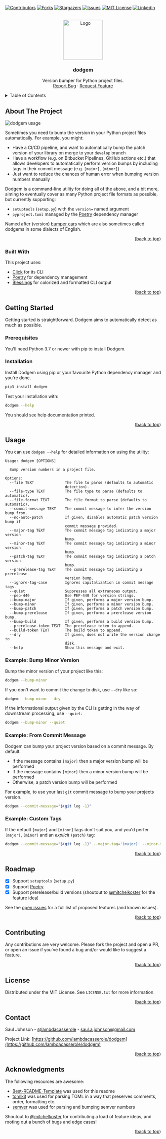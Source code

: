 <div id="top"></div>



<!-- PROJECT SHIELDS -->
[![Contributors][contributors-shield]][contributors-url]
[![Forks][forks-shield]][forks-url]
[![Stargazers][stars-shield]][stars-url]
[![Issues][issues-shield]][issues-url]
[![MIT License][license-shield]][license-url]
[![LinkedIn][linkedin-shield]][linkedin-url]



<!-- PROJECT LOGO -->
<br />
<div align="center">
  <a href="https://github.com/lambdacasserole/dodgem">
    <img src="https://raw.githubusercontent.com/lambdacasserole/dodgem/main/logo.svg" alt="Logo" width="128" height="128">
  </a>

  <h3 align="center">dodgem</h3>

  <p align="center">
    Version bumper for Python project files.
    <br />
    <a href="https://github.com/lambdacasserole/dodgem/issues">Report Bug</a>
    ·
    <a href="https://github.com/lambdacasserole/dodgem/issues">Request Feature</a>
  </p>
</div>



<!-- TABLE OF CONTENTS -->
<details>
  <summary>Table of Contents</summary>
  <ol>
    <li>
      <a href="#about-the-project">About The Project</a>
      <ul>
        <li><a href="#built-with">Built With</a></li>
      </ul>
    </li>
    <li>
      <a href="#getting-started">Getting Started</a>
      <ul>
        <li><a href="#prerequisites">Prerequisites</a></li>
        <li><a href="#installation">Installation</a></li>
      </ul>
    </li>
    <li>
      <a href="#usage">Usage</a>
      <ul>
        <li><a href="#example-bump-minor-version">Example: Bump Minor Version</a></li>
        <li><a href="#example-from-commit-message">Example: From Commit Message</a></li>
        <li><a href="#example-custom-tags">Example: Custom Tags</a></li>
      </ul>
    </li>
    <li><a href="#roadmap">Roadmap</a></li>
    <li><a href="#contributing">Contributing</a></li>
    <li><a href="#license">License</a></li>
    <li><a href="#contact">Contact</a></li>
    <li><a href="#acknowledgments">Acknowledgments</a></li>
  </ol>
</details>



<!-- ABOUT THE PROJECT -->
## About The Project

![dodgem usage][product-screenshot]

Sometimes you need to bump the version in your Python project files automatically. For example, you might:

* Have a CI/CD pipeline, and want to automatically bump the patch version of your library on merge to your `develop` branch
* Have a workflow (e.g. on Bitbucket Pipelines, GitHub actions etc.) that allows developers to automatically perform version bumps by including tags in their commit message (e.g. `[major]`, `[minor]`)
* Just want to reduce the chances of human error when bumping version numbers manually

Dodgem is a command-line utility for doing all of the above, and a bit more, aiming to eventually cover as many Python project file formats as possible, but currently supporting:

* `setuptools` (`setup.py`) with the `version=` named argument
* `pyproject.toml` managed by the [Poetry](https://python-poetry.org/) dependency manager

Named after (version) [bumper cars](https://en.wikipedia.org/wiki/Bumper_cars) which are also sometimes called dodgems in some dialects of English.

<p align="right">(<a href="#top">back to top</a>)</p>



### Built With

This project uses:

* [Click](https://click.palletsprojects.com/en/8.1.x/) for its CLI
* [Poetry](https://python-poetry.org/) for dependency management
* [Blessings](https://github.com/erikrose/blessings) for colorized and formatted CLI output

<p align="right">(<a href="#top">back to top</a>)</p>



<!-- GETTING STARTED -->
## Getting Started

Getting started is straightforward. Dodgem aims to automatically detect as much as possible.

### Prerequisites

You'll need Python 3.7 or newer with pip to install Dodgem.

### Installation

Install Dodgem using pip or your favourite Python dependency manager and you're done.

```bash
pip3 install dodgem
```

Test your installation with:

```bash
dodgem --help
```

You should see help documentation printed.

<p align="right">(<a href="#top">back to top</a>)</p>



<!-- USAGE EXAMPLES -->
## Usage

You can use `dodgem --help` for detailed information on using the utility:

```
Usage: dodgem [OPTIONS]

  Bump version numbers in a project file.

Options:
  --file TEXT              The file to parse (defaults to automatic
                           detection).
  --file-type TEXT         The file type to parse (defaults to automatic).
  --file-format TEXT       The file format to parse (defaults to automatic).
  --commit-message TEXT    The commit message to infer the version bump from.
  --no-auto-patch          If given, disables automatic patch version bump if
                           commit message provided.
  --major-tag TEXT         The commit message tag indicating a major version
                           bump.
  --minor-tag TEXT         The commit message tag indicating a minor version
                           bump.
  --patch-tag TEXT         The commit message tag indicating a patch version
                           bump.
  --prerelease-tag TEXT    The commit message tag indicating a prerelease
                           version bump.
  --ignore-tag-case        Ignores capitalization in commit message tags.
  --quiet                  Suppresses all extraneous output.
  --pep-440                Use PEP-440 for version strings.
  --bump-major             If given, performs a major version bump.
  --bump-minor             If given, performs a minor version bump.
  --bump-patch             If given, performs a patch version bump.
  --bump-prerelease        If given, performs a prerelease version bump.
  --bump-build             If given, performs a build version bump.
  --prerelease-token TEXT  The prerelease token to append.
  --build-token TEXT       The build token to append.
  --dry                    If given, does not write the version change to
                           disk.
  --help                   Show this message and exit.
```

### Example: Bump Minor Version

Bump the minor version of your project like this:

```bash
dodgem --bump-minor
```

If you don't want to commit the change to disk, use `--dry` like so:

```bash
dodgem --bump-minor --dry
```

If the informational output given by the CLI is getting in the way of downstream processing, use `--quiet`:

```bash
dodgem --bump-minor --quiet
```

### Example: From Commit Message

Dodgem can bump your project version based on a commit message. By default.

* If the message contains `[major]` then a major version bump will be performed
* If the message contains `[minor]` then a minor version bump will be performed
* Otherwise, a patch version bump will be performed

For example, to use your last `git` commit message to bump your projects version.

```bash
dodgem --commit-message="$(git log -1)"
```

### Example: Custom Tags

If the default `[major]` and `[minor]` tags don't suit you, and you'd perfer `(major)`, `(minor)` and an _explicit_ `(patch)` tag:

```bash
dodgem --commit-message="$(git log -1)" --major-tag='(major)' --minor-tag='(minor)' --patch-tag='(patch)' --no-auto-patch
```

<p align="right">(<a href="#top">back to top</a>)</p>



<!-- ROADMAP -->
## Roadmap

- [x] Support `setuptools` (`setup.py`)
- [x] Support [Poetry](https://python-poetry.org/)
- [x] Support prerelease/build versions (shoutout to [@mitchelkoster](https://github.com/mitchelkoster) for the feature idea)

See the [open issues](https://github.com/lambdacasserole/dodgem/issues) for a full list of proposed features (and known issues).

<p align="right">(<a href="#top">back to top</a>)</p>



<!-- CONTRIBUTING -->
## Contributing

Any contributions are very welcome. Please fork the project and open a PR, or open an issue if you've found a bug and/or would like to suggest a feature.

<p align="right">(<a href="#top">back to top</a>)</p>



<!-- LICENSE -->
## License

Distributed under the MIT License. See `LICENSE.txt` for more information.

<p align="right">(<a href="#top">back to top</a>)</p>



<!-- CONTACT -->
## Contact

Saul Johnson - [@lambdacasserole](https://twitter.com/lambdacasserole) - saul.a.johnson@gmail.com

Project Link: [https://github.com/lambdacasserole/dodgem](https://github.com/lambdacasserole/dodgem)

<p align="right">(<a href="#top">back to top</a>)</p>



<!-- ACKNOWLEDGMENTS -->
## Acknowledgments

The following resources are awesome:

* [Best-README-Template](https://github.com/othneildrew/Best-README-Template) was used for this readme
* [tomlkit](https://github.com/sdispater/tomlkit/) was used for parsing TOML in a way that preserves comments, order, formatting etc.
* [semver](https://github.com/python-semver/python-semver) was used for parsing and bumping semver numbers

Shoutout to [@mitchelkoster](https://github.com/mitchelkoster) for contributing a load of feature ideas, and rooting out a bunch of bugs and edge cases!

<p align="right">(<a href="#top">back to top</a>)</p>



<!-- MARKDOWN LINKS & IMAGES -->
<!-- https://www.markdownguide.org/basic-syntax/#reference-style-links -->
[contributors-shield]: https://img.shields.io/github/contributors/lambdacasserole/dodgem.svg?style=for-the-badge
[contributors-url]: https://github.com/lambdacasserole/dodgem/graphs/contributors
[forks-shield]: https://img.shields.io/github/forks/lambdacasserole/dodgem.svg?style=for-the-badge
[forks-url]: https://github.com/lambdacasserole/dodgem/network/members
[stars-shield]: https://img.shields.io/github/stars/lambdacasserole/dodgem.svg?style=for-the-badge
[stars-url]: https://github.com/lambdacasserole/dodgem/stargazers
[issues-shield]: https://img.shields.io/github/issues/lambdacasserole/dodgem.svg?style=for-the-badge
[issues-url]: https://github.com/lambdacasserole/dodgem/issues
[license-shield]: https://img.shields.io/github/license/lambdacasserole/dodgem.svg?style=for-the-badge
[license-url]: https://github.com/lambdacasserole/dodgem/blob/master/LICENSE.txt
[linkedin-shield]: https://img.shields.io/badge/-LinkedIn-black.svg?style=for-the-badge&logo=linkedin&colorB=555
[linkedin-url]: https://linkedin.com/in/sauljohnson
[product-screenshot]: https://raw.githubusercontent.com/lambdacasserole/dodgem/main/usage.svg
